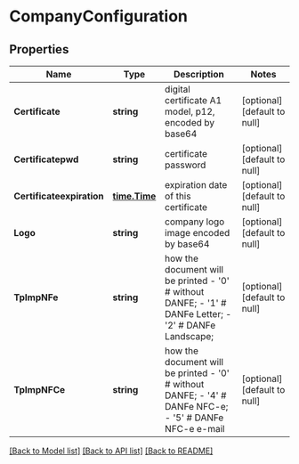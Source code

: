 # CompanyConfiguration

## Properties
Name | Type | Description | Notes
------------ | ------------- | ------------- | -------------
**Certificate** | **string** | digital certificate A1 model, p12, encoded by base64 | [optional] [default to null]
**Certificatepwd** | **string** | certificate password | [optional] [default to null]
**Certificateexpiration** | [**time.Time**](time.Time.md) | expiration date of this certificate | [optional] [default to null]
**Logo** | **string** | company logo image encoded by base64 | [optional] [default to null]
**TpImpNFe** | **string** | how the document will be printed - &#39;0&#39; # without DANFE; - &#39;1&#39; # DANFe Letter; - &#39;2&#39; # DANFe Landscape;  | [optional] [default to null]
**TpImpNFCe** | **string** | how the document will be printed - &#39;0&#39; # without DANFE; - &#39;4&#39; # DANFe NFC-e; - &#39;5&#39; # DANFe NFC-e e-mail  | [optional] [default to null]

[[Back to Model list]](../README.md#documentation-for-models) [[Back to API list]](../README.md#documentation-for-api-endpoints) [[Back to README]](../README.md)


